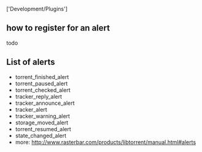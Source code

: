 ['Development/Plugins']

## how to register for an alert
 todo

## List of alerts

* torrent_finished_alert
* torrent_paused_alert
* torrent_checked_alert
* tracker_reply_alert
* tracker_announce_alert
* tracker_alert
* tracker_warning_alert
* storage_moved_alert
* torrent_resumed_alert
* state_changed_alert
* more: http://www.rasterbar.com/products/libtorrent/manual.html#alerts

